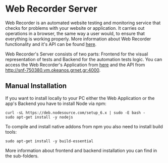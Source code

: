 # Web Recorder Server
Web Recorder is an automated website testing and monitoring service that checks for problems with your website or application. It carries out operations in a browser, the same way a user would, to ensure that everything is working properly. More information about Web Recorder functionality and it's API can be found [here][documentation].

Web Recorder's Server consists of two parts: Frontend for the visual representation of tests and Backend for the automation tests logic. You can access the Web Recorder's Application from [here][website] and the API from http://snf-750380.vm.okeanos.grnet.gr:4000.

[documentation]: http://snf-750380.vm.okeanos.grnet.gr:8080/documentation
[website]: http://snf-750380.vm.okeanos.grnet.gr:8080
[api]: http://snf-750380.vm.okeanos.grnet.gr:4000

## Manual Installation
If you want to install locally to your PC either the Web Application or the app's Backend you have to install Node via npm:
```
curl -sL https://deb.nodesource.com/setup_6.x | sudo -E bash -
sudo apt-get install -y nodejs
```
To compile and install native addons from npm you also need to install build tools:
```
sudo apt-get install -y build-essential
```

More information about frontend and backend installation you can find in the sub-folders.
